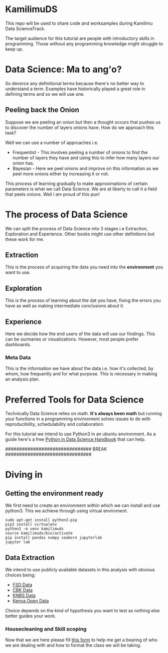 # KamilimuDS
This repo will be used to share code and worksamples during Kamilimu Data ScienceTrack.

The target audience for this tutorial are people with introductory skills in programming. Those without any programming knowledge might struggle to keep up.

# Data Science: Ma to ang'o?
So devorce any definitional terms because there's no better way to understand a term. Examples have historically played a great role in defining terms and so we will use one.

## Peeling back the Onion
Suppose we are peeling an onion but then a thought occurs that pushes us to discover the number of layers onions have. How do we approach this task?

Well we can use a number of approaches i.e.
* Frequentist - This involves peeling a number of onions to find the number of layers they have and using this to infer how many layers our onion has.
* Bayesian - Here we peel onions and improve on this information as we peel more onions either by increasing it or not.

This process of learning gradually to make approximations of certain parameters is what we call Data Science. 
We are at liberty to call it a field that peels onions. Well i am proud of this pun!

# The process of Data Science
We can split the process of Data Science into 3 stages i.e Extraction, Exploration and Experience. Other books might use other definitions but these work for me.

## Extraction
This is the process of acquiring the data you need into the **environment** you want to use.

## Exploration
This is the process of learning about the dat you have, fixing the errors you have as well as making intermediate conclusions about it.

## Experience
Here we decide how the end users of the data will use our findings. This can be surmaries or visualizations. However, most people prefer dashboards.

### Meta Data
This is the information we have about the data i.e. how it's collected, by whom, how frequently and for what purpose. This is necessary in making an analysis plan.

# Preferred Tools for Data Science
Technically Data Science relies on math. **It's always been math** but running your functions in a programming environment solves issues to do with reproducibility, schedulability and collaboration.

For this tutorial we intend to use Python3 in an ubuntu environment. As a guide here's a free [Python in Data Science Handbook](https://jakevdp.github.io/PythonDataScienceHandbook/) that can help.

############################### BREAK ###############################

# Diving in

## Getting the environment ready
We first need to create an environment within which we can install and use python3. This we achieve through using virtual enviroment.

```
sudo apt-get install python3-pip
pip3 install virtualenv
python3 -m venv kamilimuds
source kamilimuds/bin/activate
pip install pandas numpy seaborn jupyterlab
jupyter lab
```
## Data Extraction
We intend to use publicly available datasets in this analysis with obvious choices being:
* [FSD Data](https://fsdkenya.org/knowledge-hub/dataset/)
* [CBK Data](https://www.centralbank.go.ke/)
* [KNBS Data](https://www.knbs.or.ke/)
* [Kenya Open Data](http://www.opendata.go.ke/)

Choice depends on the kind of hypothesis you want to test as nothing else better guides your work.

### Housecleaning and Skill scoping
Now that we are here please fill [this form](https://docs.google.com/forms/d/e/1FAIpQLSdxSvOjJR7tMoc387GwbAI0li1y5WAYTJt1NDqpqFZzGEMs6Q/viewform?usp=sf_link) to help me get a bearing of who we are dealing with and how to format the class we will be taking.

